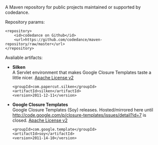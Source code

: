 A Maven repository for public projects maintained or supported by codedance.

Repository params:

	<repository>
		<id>codedance on Github</id>
		<url>https://github.com/codedance/maven-repository/raw/master</url>
	</repository>


Avaliable artifacts:

*	**Silken**   
	A Servlet environment that makes Google Closure Templates taste a little nicer.
	[Apache License v2](http://www.apache.org/licenses/LICENSE-2.0)

		<groupId>com.papercut.silken</groupId>
		<artifactId>silken</artifactId>
		<version>2011-12-11</version>

*	**Google Closure Templates**   
	Google Closure Templates (Soy) releases. Hosted/mirrored here until http://code.google.com/p/closure-templates/issues/detail?id=7 is closed.
	[Apache License v2](http://www.apache.org/licenses/LICENSE-2.0)


		<groupId>com.google.template</groupId>
		<artifactId>soy</artifactId>
		<version>2011-14-10</version>

